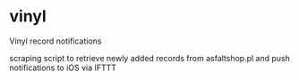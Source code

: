 # vinyl
Vinyl record notifications

scraping script to retrieve newly added records from asfaltshop.pl and push notifications to iOS via IFTTT
